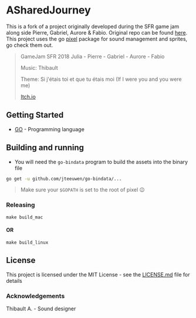 ﻿# ASharedJourney

This is a fork of a project originally developed during the SFR game jam along side Pierre, Gabriel, Aurore & Fabio.
Original repo can be found [here](https://github.com/gandrin/ASharedJourney).
This project uses the go [pixel](https://github.com/faiface/pixel) package for sound management and sprites, go check them out.


>GameJam SFR 2018 Julia - Pierre - Gabriel - Aurore - Fabio
>
>Music: Thibault
>
>Theme: Si j'étais toi et que tu étais moi (If I were you and you were me)
>
>[Itch.io](https://fmaschi.itch.io/a-shared-journey)

## Getting Started

* [GO](https://golang.org) - Programming language

## Building and running

- You will need the `go-bindata` program to build the assets into the binary file

```bash
go get -u github.com/jteeuwen/go-bindata/...
```

> Make sure your `$GOPATH` is set to the root of pixel :wink:

### Releasing

```
make build_mac
```
#### OR 
```
make build_linux
```

## License

This project is licensed under the MIT License - see the [LICENSE.md](LICENSE.md) file for details

### Acknowledgements

Thibault A. - Sound designer 